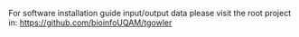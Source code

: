 For software installation guide input/output data please visit the root project in: https://github.com/bioinfoUQAM/tgowler
